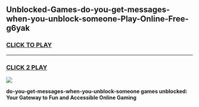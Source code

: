 
## Unblocked-Games-do-you-get-messages-when-you-unblock-someone-Play-Online-Free-g6yak
<h3>
<a href="https://premium76.site?title=do-you-get-messages-when-you-unblock-someone&ref=26A">CLICK TO PLAY</a></h3>
<hr>

<h3>
<a href="https://premium76.site?title=do-you-get-messages-when-you-unblock-someone&ref=26A">CLICK 2 PLAY</a>
  
</h3>

<a href="https://premium76.site?title=do-you-get-messages-when-you-unblock-someone&ref=26A"><img src="https://clearcache.store/games.png"></a>


**do-you-get-messages-when-you-unblock-someone games unblocked: Your Gateway to Fun and Accessible Online Gaming**
